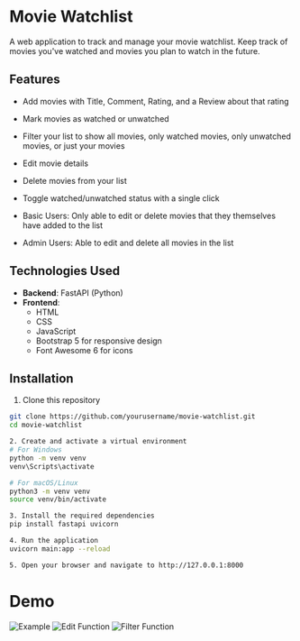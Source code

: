# Movie Watchlist

A web application to track and manage your movie watchlist. Keep track of movies you've watched and movies you plan to watch in the future.

## Features

- Add movies with Title, Comment, Rating, and a Review about that rating
- Mark movies as watched or unwatched
- Filter your list to show all movies, only watched movies, only unwatched movies, or just your movies
- Edit movie details
- Delete movies from your list
- Toggle watched/unwatched status with a single click

- Basic Users: Only able to edit or delete movies that they themselves have added to the list
- Admin Users: Able to edit and delete all movies in the list

## Technologies Used

- **Backend**: FastAPI (Python)
- **Frontend**: 
  - HTML
  - CSS
  - JavaScript
  - Bootstrap 5 for responsive design
  - Font Awesome 6 for icons

## Installation

1. Clone this repository
```bash
git clone https://github.com/yourusername/movie-watchlist.git
cd movie-watchlist

2. Create and activate a virtual environment
# For Windows
python -m venv venv
venv\Scripts\activate

# For macOS/Linux
python3 -m venv venv
source venv/bin/activate

3. Install the required dependencies
pip install fastapi uvicorn

4. Run the application
uvicorn main:app --reload

5. Open your browser and navigate to http://127.0.0.1:8000
```
# Demo
![Example](pic1.png)
![Edit Function](pic2.png)
![Filter Function](pic3.png)
